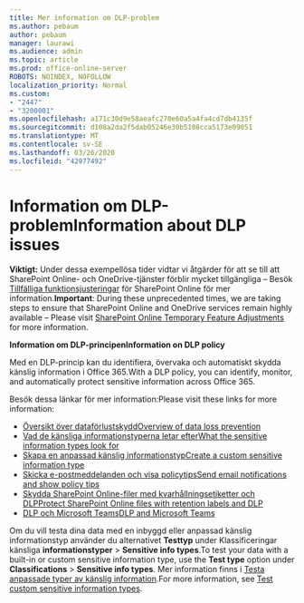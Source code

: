 ```yaml
---
title: Mer information om DLP-problem
ms.author: pebaum
author: pebaum
manager: laurawi
ms.audience: admin
ms.topic: article
ms.prod: office-online-server
ROBOTS: NOINDEX, NOFOLLOW
localization_priority: Normal
ms.custom:
- "2447"
- "3200001"
ms.openlocfilehash: a171c30d9e58aeafc270e60a5a4fa4cd7db4135f
ms.sourcegitcommit: d108a2da2f5dab05246e30b5108cca5173e09051
ms.translationtype: MT
ms.contentlocale: sv-SE
ms.lasthandoff: 03/26/2020
ms.locfileid: "42977492"
---
```

# <a name="information-about-dlp-issues"></a><span data-ttu-id="3e36b-102">Information om DLP-problem</span><span class="sxs-lookup"><span data-stu-id="3e36b-102">Information about DLP issues</span></span>

<span data-ttu-id="3e36b-103">**Viktigt:** Under dessa exempellösa tider vidtar vi åtgärder för att se till att SharePoint Online- och OneDrive-tjänster förblir mycket tillgängliga – Besök [Tillfälliga funktionsjusteringar](https://aka.ms/ODSPAdjustments) för SharePoint Online för mer information.</span><span class="sxs-lookup"><span data-stu-id="3e36b-103">**Important**: During these unprecedented times, we are taking steps to ensure that SharePoint Online and OneDrive services remain highly available – Please visit [SharePoint Online Temporary Feature Adjustments](https://aka.ms/ODSPAdjustments) for more information.</span></span>

<span data-ttu-id="3e36b-104">**Information om DLP-principen**</span><span class="sxs-lookup"><span data-stu-id="3e36b-104">**Information on DLP policy**</span></span>

<span data-ttu-id="3e36b-105">Med en DLP-princip kan du identifiera, övervaka och automatiskt skydda känslig information i Office 365.</span><span class="sxs-lookup"><span data-stu-id="3e36b-105">With a DLP policy, you can identify, monitor, and automatically protect sensitive information across Office 365.</span></span>

<span data-ttu-id="3e36b-106">Besök dessa länkar för mer information:</span><span class="sxs-lookup"><span data-stu-id="3e36b-106">Please visit these links for more information:</span></span>

- [<span data-ttu-id="3e36b-107">Översikt över dataförlustskydd</span><span class="sxs-lookup"><span data-stu-id="3e36b-107">Overview of data loss prevention</span></span>](https://docs.microsoft.com/office365/securitycompliance/data-loss-prevention-policies)
- [<span data-ttu-id="3e36b-108">Vad de känsliga informationstyperna letar efter</span><span class="sxs-lookup"><span data-stu-id="3e36b-108">What the sensitive information types look for</span></span>](https://docs.microsoft.com/office365/securitycompliance/what-the-sensitive-information-types-look-for)
- [<span data-ttu-id="3e36b-109">Skapa en anpassad känslig informationstyp</span><span class="sxs-lookup"><span data-stu-id="3e36b-109">Create a custom sensitive information type</span></span>](https://docs.microsoft.com/office365/securitycompliance/create-a-custom-sensitive-information-type)
- [<span data-ttu-id="3e36b-110">Skicka e-postmeddelanden och visa policytips</span><span class="sxs-lookup"><span data-stu-id="3e36b-110">Send email notifications and show policy tips</span></span>](https://docs.microsoft.com/office365/securitycompliance/use-notifications-and-policy-tips)
- [<span data-ttu-id="3e36b-111">Skydda SharePoint Online-filer med kvarhållningsetiketter och DLP</span><span class="sxs-lookup"><span data-stu-id="3e36b-111">Protect SharePoint Online files with retention labels and DLP</span></span>](https://docs.microsoft.com/office365/securitycompliance/protect-sharepoint-online-files-with-office-365-labels-and-dlp)
- [<span data-ttu-id="3e36b-112">DLP och Microsoft Teams</span><span class="sxs-lookup"><span data-stu-id="3e36b-112">DLP and Microsoft Teams</span></span>](https://docs.microsoft.com/office365/securitycompliance/dlp-microsoft-teams)

<span data-ttu-id="3e36b-113">Om du vill testa dina data med en inbyggd eller anpassad känslig informationstyp använder du alternativet **Testtyp** under Klassificeringar känsliga **informationstyper** > **Sensitive info types**.</span><span class="sxs-lookup"><span data-stu-id="3e36b-113">To test your data with a built-in or custom sensitive information type, use the **Test type** option under **Classifications** > **Sensitive info types**.</span></span> <span data-ttu-id="3e36b-114">Mer information finns i [Testa anpassade typer av känslig information](https://docs.microsoft.com/office365/securitycompliance/create-a-custom-sensitive-information-type#test-custom-sensitive-information-types-in-the-security--compliance-center).</span><span class="sxs-lookup"><span data-stu-id="3e36b-114">For more information, see [Test custom sensitive information types](https://docs.microsoft.com/office365/securitycompliance/create-a-custom-sensitive-information-type#test-custom-sensitive-information-types-in-the-security--compliance-center).</span></span>